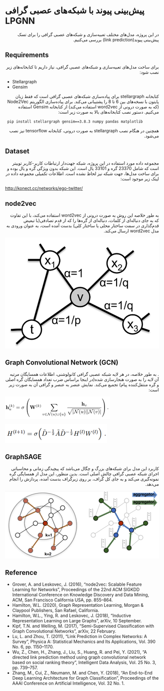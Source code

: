 # پیش‌بینی پیوند با شبکه‌های عصبی گرافی LPGNN
<div dir="rtl"> 
در این پروژه، مدل‌های مختلف تعبیه‌سازی و شبکه‌های عصبی گرافی  را برای تسک پیش‌بینی پیوند(link prediction) بررسی می‌کنیم.

</div>

## Requirements
<div dir="rtl"> 

برای ساخت مدل‌های تعبیه‌سازی و شبکه‌های عصبی گرافی، نیاز داریم تا کتابخانه‌های زیر نصب شود:
</div>

- Stellargraph
- Gensim

<div dir="rtl"> 
کتابخانه stellargraph برای پیاده‌سازی شبکه‌های عصبی گرافی است که فقط زبان پایتون با نسخه‌های بین 6 تا 8 را پشتیبانی می‌کند. برای پیاده‌سازی الگوریتم Node2Vec (که به صورت درونی از word2vec استفاده می‌کند) از کتابخانه Gensim استفاده می‌کنیم. دستور نصب کتابخانه‌های بالا به صورت زیر است:
</div>

``` console
 pip install stellargraph gensim==3.8.3 numpy pandas matplotlib 

 ```

<div dir="rtl"> 
همچنین در هنگام نصب stellargraph به صورت درونی، کتابخانه tensorflow نیز نصب می‌شود.
</div>


## Dataset
<div dir="rtl"> 
مجموعه داده مورد استفاده در این پروژه، شبکه جهت‌دار ارتباطات کاربر-کاربر توییتر است که شامل 23370 گره و 33101 یال است. این شبکه بدون ویژگی گره و یال بوده و برای ساخت مدل‌ها، جهت شبکه نیز لحاظ نشده است. اطلاعات تکمیلی مجموعه داده در لینک زیر موجود است:
</div>

http://konect.cc/networks/ego-twitter/  

## node2vec
<div dir="rtl"> 
به طور خلاصه این روش به صورت درونی از word2vec استفاده می‌کند، با این تفاوت که به جای دنباله‌ای از کلمات، دنباله‌ای از گره‌ها را که از قدم تصادفی(با تبعیض قدم‌گذاری در سمت ساختار محلی یا ساختار کلی) بدست آمده است، به عنوان ورودی به مدل word2vec ارسال می‌کند. 
</div>

![node2vec](./assets/node2vec.png)


## Graph Convolutional Network (GCN)
<div dir="rtl"> 
. به طور خلاصه، در هر لایه شبکه عصبی گرافی کانولوشنی، اطلاعات همسایگان مرتبه آن لایه را به صورت هنجارسازی شده(در اینجا براساس ضرب تعداد همسایگان گره اصلی و گره منتقل‌کننده پیام) تجمیع می‌کند. نمایش عنصر به عنصر و گرافی آن به صورت زیر است:
</div>

![gcn](./assets/gcn_formula.png)

![gcn_graphical](./assets/gcn_formula_graphical_notation.png)

## GraphSAGE
<div dir="rtl"> 
کاربرد این مدل برای شبکه‌های بزرگ و چگال می‌باشد که پیچیدگی زمانی و محاسباتی اجرای شبکه عصبی گرافی چالش اصلی است. بدین منظور، این مدل از همسایگی گره نمونه‌گیری می‌کند و به جای کل گراف، بر روی زیرگراف بدست آمده، پردازش را انجام می‌دهد.
</div>

![graphSAGE](./assets/graphsage.png)



## Reference
- Grover, A. and Leskovec, J. (2016), “node2vec: Scalable Feature Learning for Networks”, Proceedings of the 22nd ACM SIGKDD International Conference on Knowledge Discovery and Data Mining, ACM, San Francisco California USA, pp. 855–864.
- Hamilton, W.L. (2020), Graph Representation Learning, Morgan & Claypool Publishers, San Rafael, California.
- Hamilton, W.L., Ying, R. and Leskovec, J. (2018), “Inductive Representation Learning on Large Graphs”, arXiv, 10 September.
- Kipf, T.N. and Welling, M. (2017), “Semi-Supervised Classification with Graph Convolutional Networks”, arXiv, 22 February.
- Lu, L. and Zhou, T. (2011), “Link Prediction in Complex Networks: A Survey”, Physica A: Statistical Mechanics and Its Applications, Vol. 390 No. 6, pp. 1150–1170.
- Wu, Z., Chen, H., Zhang, J., Liu, S., Huang, R. and Pei, Y. (2021), “A directed link prediction method using graph convolutional network based on social ranking theory”, Intelligent Data Analysis, Vol. 25 No. 3, pp. 739–757.
- Zhang, M., Cui, Z., Neumann, M. and Chen, Y. (2018), “An End-to-End Deep Learning Architecture for Graph Classification”, Proceedings of the AAAI Conference on Artificial Intelligence, Vol. 32 No. 1.

